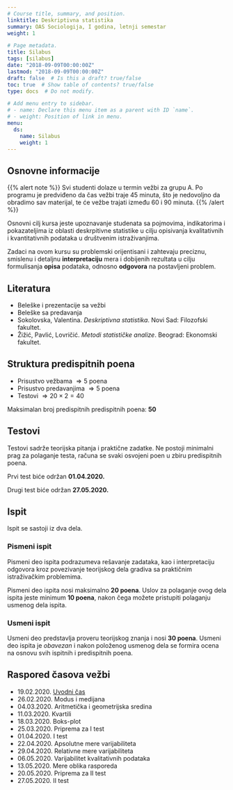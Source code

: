 ```yaml
---
# Course title, summary, and position.
linktitle: Deskriptivna statistika
summary: OAS Sociologija, I godina, letnji semestar
weight: 1

# Page metadata.
title: Silabus
tags: [silabus]
date: "2018-09-09T00:00:00Z"
lastmod: "2018-09-09T00:00:00Z"
draft: false  # Is this a draft? true/false
toc: true  # Show table of contents? true/false
type: docs  # Do not modify.

# Add menu entry to sidebar.
# - name: Declare this menu item as a parent with ID `name`.
# - weight: Position of link in menu.
menu:
  ds:
    name: Silabus
    weight: 1
---
```


## Osnovne informacije

{{% alert note %}}
Svi studenti dolaze u termin vežbi za grupu A. Po programu je predviđeno da čas vežbi traje 45 minuta, što je nedovoljno da obradimo sav materijal, te će vežbe trajati između 60 i 90 minuta.
{{% /alert %}}

Osnovni cilj kursa jeste upoznavanje studenata sa pojmovima, indikatorima i pokazateljima iz oblasti deskrpitivne statistike u cilju opisivanja kvalitativnih i kvantitativnih podataka u društvenim istraživanjima.

Zadaci na ovom kursu su problemski orijentisani i zahtevaju preciznu, smislenu i detaljnu **interpretaciju** mera i dobijenih rezultata u cilju formulisanja **opisa** podataka, odnosno **odgovora** na postavljeni problem.

## Literatura

- Beleške i prezentacije sa vežbi
- Beleške sa predavanja
- Sokolovska, Valentina. *Deskriptivna statistika*. Novi Sad: Filozofski fakultet.
- Žižić, Pavlić, Lovričić. *Metodi statističke analize*. Beograd: Ekonomski fakultet.


## Struktura predispitnih poena

- Prisustvo vežbama $\Rightarrow 5$ poena
- Prisustvo predavanjima $\Rightarrow 5$ poena
- Testovi $\Rightarrow 20 \times 2 = 40$

Maksimalan broj predispitnih predispitnih poena: **50**


## Testovi

Testovi sadrže teorijska pitanja i praktične zadatke. Ne postoji minimalni prag za polaganje testa, računa se svaki osvojeni poen u zbiru predispitnih poena.

Prvi test biće održan **01.04.2020.**

Drugi test biće održan **27.05.2020.**


## Ispit

Ispit se sastoji iz dva dela.

### Pismeni ispit

Pismeni deo ispita podrazumeva rešavanje zadataka, kao i interpretaciju odgovora kroz povezivanje teorijskog dela gradiva sa praktičnim istraživačkim problemima.

Pismeni deo ispita nosi maksimalno **20 poena**. Uslov za polaganje ovog dela ispita jeste minimum **10 poena**, nakon čega možete pristupiti polaganju usmenog dela ispita.

### Usmeni ispit

Usmeni deo predstavlja proveru teorijskog znanja i nosi **30 poena**. Usmeni deo ispita je *obavezan* i nakon položenog usmenog dela se formira ocena na osnovu svih ispitnih i predispitnih poena.


## Raspored časova vežbi

- 19.02.2020. [Uvodni čas](/ds01.html)
- 26.02.2020. Modus i medijana
- 04.03.2020. Aritmetička i geometrijska sredina
- 11.03.2020. Kvartili
- 18.03.2020. Boks-plot
- 25.03.2020. Priprema za I test
- 01.04.2020. I test
- 22.04.2020. Apsolutne mere varijabiliteta
- 29.04.2020. Relativne mere varijabiliteta
- 06.05.2020. Varijabilitet kvalitativnih podataka
- 13.05.2020. Mere oblika rasporeda
- 20.05.2020. Priprema za II test
- 27.05.2020. II test
